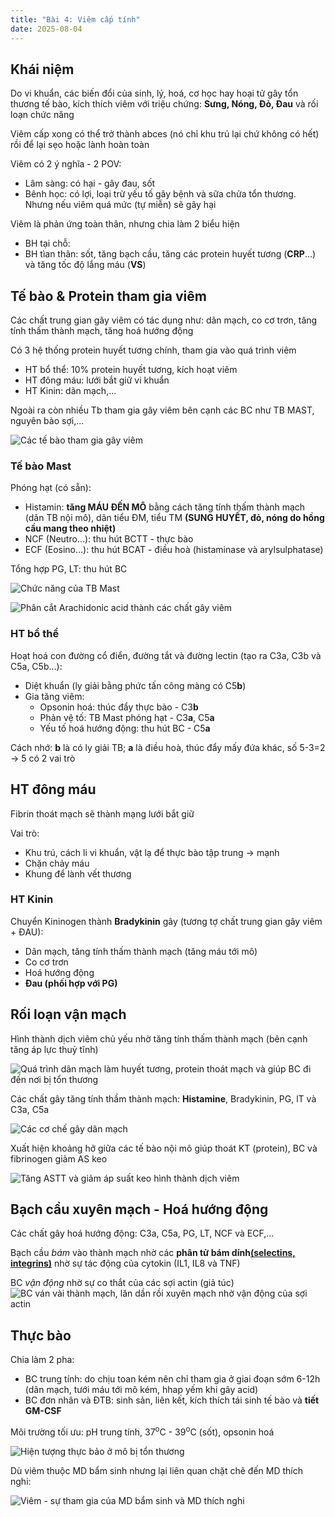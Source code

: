 ```yaml
---
title: "Bài 4: Viêm cấp tính"
date: 2025-08-04
---
```


## Khái niệm

Do vi khuẩn, các biến đổi của sinh, lý, hoá, cơ học hay hoại tử gây tổn thương tế bào, kích thích viêm với triệu chứng: **Sưng, Nóng, Đỏ, Đau** và rối loạn chức năng

Viêm cấp xong có thể trở thành abces (nó chỉ khu trú lại chứ không có hết) rồi để lại sẹo hoặc lành hoàn toàn

Viêm có 2 ý nghĩa - 2 POV:

- Lâm sàng: có hại - gây đau, sốt
- Bênh học: có lợi, loại trừ yếu tố gây bệnh và sữa chửa tổn thương. Nhưng nếu viêm quá mức (tự miễn) sẽ gây hại

Viêm là phản ứng toàn thân, nhưng chia làm 2 biểu hiện

- BH tại chỗ:
- BH tìan thân: sốt, tăng bạch cầu, tăng các protein huyết tương (**CRP**...) và tăng tốc độ lắng máu (**VS**)

## Tế bào & Protein tham gia viêm

Các chất trung gian gây viêm có tác dụng như: dãn mạch, co cơ trơn, tăng tính thấm thành mạch, tăng hoá hướng động

Có 3 hệ thống protein huyết tương chính, tham gia vào quá trình viêm

- HT bổ thể: 10% protein huyết tương, kích hoạt viêm
- HT đông máu: lưới bắt giữ vi khuẩn
- HT Kinin: dãn mạch,...

Ngoài ra còn nhiều Tb tham gia gây viêm bên cạnh các BC như TB MAST, nguyên bào sợi,...

![Các tế bào tham gia gây viêm](/y2/mddc/4-tb-viem.jpeg)

### Tế bào Mast

Phóng hạt (có sẵn):

- Histamin: **tăng MÁU ĐẾN MÔ** bằng cách tăng tính thấm thành mạch (dãn TB nội mô), dãn tiểu ĐM, tiểu TM **(SUNG HUYẾT, đỏ, nóng do hồng cầu mang theo nhiệt)**
- NCF (Neutro…): thu hút BCTT - thực bào
- ECF (Eosino…): thu hút BCAT - điều hoà (histaminase và arylsulphatase)

Tổng hợp PG, LT: thu hút BC

![Chức năng của TB Mast](/y2/mddc/4-tb-mast.jpeg)

![Phân cắt Arachidonic acid thành các chất gây viêm](/y2/mddc/4-cat-arachidonic-acid.jpeg)

### HT bổ thể

Hoạt hoá con đường cổ điển, đường tắt và đường lectin (tạo ra C3a, C3b và C5a, C5b...):

- Diệt khuẩn (ly giải bằng phức tấn công màng có C5**b**)
- Gia tăng viêm:
  - Opsonin hoá: thúc đẩy thực bào - C3**b**
  - Phản vệ tố: TB Mast phóng hạt - C3**a**, C5**a**
  - Yếu tố hoá hướng động: thu hút BC - C5**a**

Cách nhớ: **b** là có ly giải TB; **a** là điều hoà, thúc đẩy mấy đứa khác, số 5-3=2 -> 5 có 2 vai trò

## HT đông máu

Fibrin thoát mạch sẽ thành mạng lưới bắt giữ

Vai trò:

- Khu trú, cách li vi khuẩn, vật lạ để thực bào tập trung -> mạnh
- Chặn chảy máu
- Khung để lành vết thương

### HT Kinin

Chuyển Kininogen thành **Bradykinin** gây (tương tợ chất trung gian gây viêm + ĐAU):

- Dãn mạch, tăng tính thấm thành mạch (tăng máu tới mô)
- Co cơ trơn
- Hoá hướng động
- **Đau (phối hợp với PG)**

## Rối loạn vận mạch

Hình thành dịch viêm chủ yếu nhờ tăng tính thấm thành mạch (bên cạnh tăng áp lực thuỷ tĩnh)

![Quá trình dãn mạch làm huyết tương, protein thoát mạch và giúp BC đi đến nơi bị tổn thương](/y2/mddc/4-dan-mach.jpeg)

Các chất gây tăng tính thầm thành mạch: **Histamine**, Bradykinin, PG, lT và C3a, C5a

![Các cơ chế gây dãn mạch](/y2/mddc/4-coche-dan-mach.jpeg)

Xuất hiện khoảng hở giữa các tế bào nội mô giúp thoát KT (protein), BC và fibrinogen giảm AS keo

![Tăng ASTT và giảm áp suất keo hình thành dịch viêm](/y2/mddc/4-astt-ask-viem.jpeg)

## Bạch cầu xuyên mạch - Hoá hướng động

Các chất gây hoá hướng động: C3a, C5a, PG, LT, NCF và ECF,...

Bạch cầu *bám* vào thành mạch nhờ các **phân tử bám dính<u>(selectins, integrins)</u>** nhờ sự tác động của cytokin (IL1, IL8 và TNF)

BC *vận động* nhờ sự co thắt của các sợi actin (giả túc)
![BC ván vài thành mạch, lăn dần rồi xuyên mạch nhờ vận động của sợi actin](/y2/mddc/4-bc-xuyen-mach.jpeg)

## Thực bào

Chia làm 2 pha:

- BC trung tính: do chịu toan kém nên chỉ tham gia ở giai đoạn sớm 6-12h (dãn mạch, tưới máu tới mô kém, hhap yếm khi gây acid)
- BC đơn nhân và ĐTB: sinh sản, liên kết, kích thích tái sinh tế bào và **tiết GM-CSF**

Môi trường tối ưu: pH trung tính, 37<sup>o</sup>C - 39<sup>o</sup>C (sốt), opsonin hoá

![Hiện tượng thực bảo ở mô bị tổn thương](/y2/mddc/4-thuc-bao.jpeg)

Dù viêm thuộc MD bẩm sinh nhưng lại liên quan chặt chẽ đến MD thích nghi:

![Viêm - sự tham gia của MD bẩm sinh và MD thích nghi](/y2/mddc/4-md-bsinh-thnghi.jpeg)
